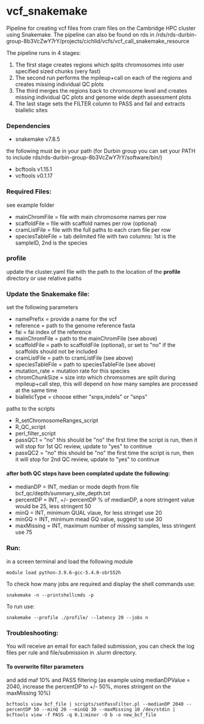 # vcf_snakemake

Pipeline for creating vcf files from cram files on the Cambridge HPC cluster using Snakemake. The pipeline can also be found on rds in /rds/rds-durbin-group-8b3VcZwY7rY/projects/cichlid/vcfs/vcf_call_snakemake_resource

The pipeline runs in 4 stages:
1. The first stage creates regions which splits chromosomes into user specified sized chunks (very fast)
2. The second run performs the mpileup+call on each of the regions and creates missing individual QC plots
3. The third merges the regions back to chromosome level and creates missing individual QC plots and genome wide depth assessment plots
6. The last stage sets the FILTER column to PASS and fail and extracts biallelic sites


### Dependencies
- snakemake v7.8.5

the following must be in your path (for Durbin group you can set your PATH to include rds/rds-durbin-group-8b3VcZwY7rY/software/bin/)
- bcftools v1.15.1
- vcftools v0.1.17

### Required Files:
see example folder
- mainChromFile = file with main chromosome names per row
- scaffoldFile = file with scaffold names per row (optional)
- cramListFile = file with the full paths to each cram file per row
- speciesTableFile = tab delimited file with two columns: 1st is the sampleID, 2nd is the species

### profile
update the cluster.yaml file with the path to the location of the **profile** directory or use relative paths

### Update the Snakemake file:
set the following parameters
- namePrefix = provide a name for the vcf
- reference = path to the genome reference fasta
- fai = fai index of the reference
- mainChromFile = path to the mainChromFile (see above)
- scaffoldFile = path to scaffoldFile (optional), or set to "no" if the scaffolds should not be included
- cramListFile = path to cramListFile (see above)
- speciesTableFile = path to speciesTableFile (see above)
- mutation_rate = mutation rate for this species
- chromChunkSize = size into which chromsomes are split during mpileup+call step, this will depend on how many samples are processed at the same time
- biallelicType = choose either "snps,indels" or "snps"

paths to the scripts
- R_setChromosomeRanges_script
- R_QC_script
- perl_filter_script
- passQC1 = "no" this should be "no" the first time the script is run, then it will stop for 1st QC review, update to "yes" to continue
- passQC2 = "no" this should be "no" the first time the script is run, then it will stop for 2nd QC review, update to "yes" to continue

#### after both QC steps have been complated update the following:
- medianDP = INT, median or mode depth from file bcf_qc/depth/summary_site_depth.txt
- percentDP = INT, +/- percentDP % of medianDP, a nore stringent value would be 25, less stringent 50
- minQ = INT, minimum QUAL vlaue, for less stringet use 20
- minGQ = INT, minimum mead GQ value, suggest to use 30
- maxMissing = INT, maximum number of missing samples, less stringent use 75

### Run:
in a screen terminal and load the following module
```
module load python-3.9.6-gcc-5.4.0-sbr552h
```

To check how many jobs are required and display the shell commands use:
 ```
snakemake -n --printshellcmds -p
```

To run use:
```
snakemake --profile ./profile/ --latency 20 --jobs n
```

### Troubleshooting:
You will receive an email for each failed submission, you can check the log files per rule and file/submission in .slurm directory.


#### To overwrite filter parameters
and add maf 10% and PASS filtering (as example using medianDPValue = 2040, increase the percentDP to +/- 50%, mores stringent on the maxMissing 10%)

```
bcftools view bcf_file | scripts/setPassFilter.pl --medianDP 2040 --percentDP 50 --minQ 20 --minGQ 30 --maxMissing 10 /dev/stdin | bcftools view -f PASS -q 0.1:minor -O b -o new_bcf_file
```

